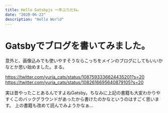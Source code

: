 ```yaml
---
title: Hello Gatsbyjs 一年ぶりだね。 
date: "2020-06-22"
description: "Hello World"
---
```

# Gatsbyでブログを書いてみました。
意外と、画像込みでも使いやすそうならこっちをメインのブログにしてもいいかなとか思い始めました。まる。

https://twitter.com/yuria_cats/status/1087593336624435201?s=20
https://twitter.com/yuria_cats/status/1082616695640879105?s=20

実は昔やったことあるんですよねGatsby。ちなみに上記の書籍も大変わかりやすくこのバックグラウンドがあったから書けたのかなというのはすごく思います。
上の書籍も改めて読んでみようかなぁ…


